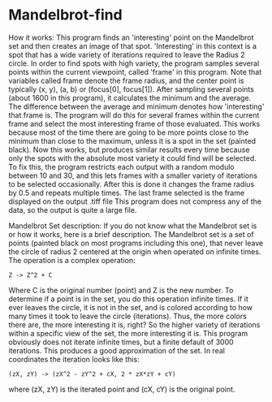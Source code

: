 # Mandelbrot-find 
How it works:
This program finds an 'interesting' point on the Mandelbrot set and then creates an image of that spot. 
'Interesting' in this context is a spot that has a wide variety of iterations required to leave the Radius 
2 circle. In order to find spots with high variety, the program samples several points within the current 
viewpoint, called 'frame' in this program. Note that variables called frame denote the frame radius, and the 
center point is typically (x, y), (a, b) or (focus[0], focus[1]). After sampling several points (about 1600 
in this program), it calculates the minimum and the average. The difference between the average and minimum 
denotes how 'interesting' that frame is. The program will do this for several frames within the current frame
and select the most interesting frame of those evaluated. This works because most of the time there are going 
to be more points close to the minimum than close to the maximum, unless it is a spot in the set (painted black).
Now this works, but produces similar results every time because only the spots with the absolute most variety
it could find will be selected. To fix this, the program restricts each output with a random modulo between 10 
and 30, and this lets frames with a smaller variety of iterations to be selected occasionally. After this is 
done it changes the frame radius by 0.5 and repeats multiple times. The last frame selected is the frame 
displayed on the output .tiff file
This program does not compress any of the data, so the output is quite a large file.


Mandelbrot Set description:
If you do not know what the Mandelbrot set is or how it works, here is a brief description.
The Mandelbrot set is a set of points (painted black on most programs including this one), 
that never leave the circle of radius 2 centered at the origin when operated on infinite times.
The operation is a complex operation: 

    Z -> Z^2 + C

Where C is the original number (point) and Z is the new number. To determine if a point is in the
set, you do this operation infinite times. If it ever leaves the circle, it is not in the set, and 
is colored according to how many times it took to leave the circle (iterations). Thus, the more 
colors there are, the more interesting it is, right? So the higher variety of iterations within a 
specific view of the set, the more interesting it is.
This program obviously does not iterate infinite times, but a finite default of 3000 iterations. 
This produces a good approximation of the set. In real coordinates the iteration looks like this:

    (zX, zY) -> (zX^2 - zY^2 + cX, 2 * zX*zY + cY)

where (zX, zY) is the iterated point and (cX, cY) is the original point.
